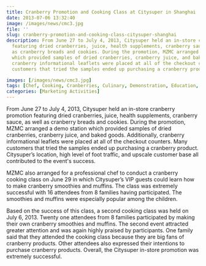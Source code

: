 ```yaml
---
title: Cranberry Promotion and Cooking Class at Citysuper in Shanghai
date: 2013-07-06 13:32:40
image: /images/news/cmc3.jpg
file: ''
slug: cranberry-promotion-and-cooking-class-citysuper-shanghai
description: From June 27 to July 4, 2013, Citysuper held an in-store cranberry promotion
  featuring dried cranberries, juice, health supplements, cranberry sauce, as well
  as cranberry breads and cookies. During the promotion, MZMC arranged a demo station
  which provided samples of dried cranberries, cranberry juice, and baked goods. Additionally,
  cranberry informational leaflets were placed at all of the checkout counters. Many
  customers that tried the samples ended up purchasing a cranberry product.

images: [/images/news/cmc3.jpg]
tags: [Chef, Cooking, Cranberries, Culinary, Demonstration, Education, Promotion, Retail]
categories: [Marketing Activities]
---
```

<p>From June 27 to July 4, 2013, Citysuper held an in-store cranberry promotion featuring dried cranberries, juice, health supplements, cranberry sauce, as well as cranberry breads and cookies. During the promotion, MZMC arranged a demo station which provided samples of dried cranberries, cranberry juice, and baked goods. Additionally, cranberry informational leaflets were placed at all of the checkout counters. Many customers that tried the samples ended up purchasing a cranberry product. Citysuper’s location, high level of foot traffic, and upscale customer base all contributed to the event's success.</p>
<p>MZMC also arranged for a professional chef to conduct a cranberry cooking class on June 29 in which Citysuper’s VIP guests could learn how to make cranberry smoothies and muffins. The class was extremely successful with 16 attendees from 8 families having participated. The smoothies and muffins were especially popular among the children.</p>
<p>Based on the success of this class, a second cooking class was held on July 6, 2013. Twenty one attendees from 8 families participated by making their own cranberry smoothies and muffins. The second event attracted greater attention and was again highly praised by participants. One family said that they attended the cooking class because they are big fans of cranberry products. Other attendees also expressed their intentions to purchase cranberry products. Overall, the Citysuper in-store promotion was extremely successful.</p>

